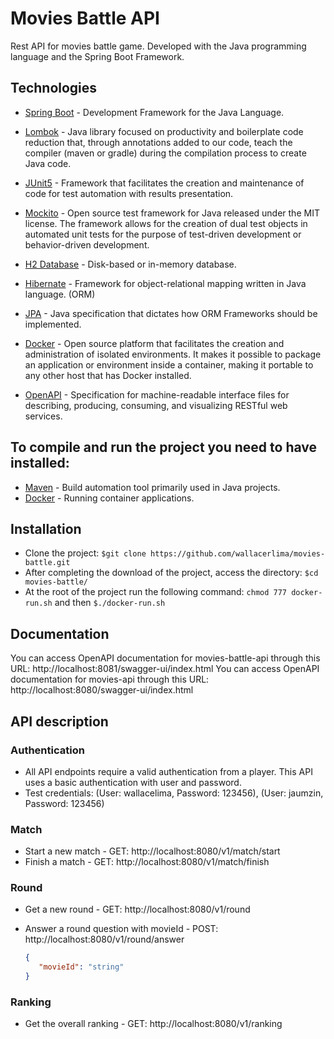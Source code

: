 # Movies Battle API

Rest API for movies battle game. Developed with the Java programming language and the Spring Boot Framework.

## Technologies 

- [Spring Boot](https://spring.io/projects/spring-boot) - Development Framework for the Java Language.

- [Lombok](https://projectlombok.org/) - Java library focused on productivity and boilerplate code reduction that, through annotations added to our code, teach the compiler (maven or gradle) during the compilation process to create Java code.

- [JUnit5](https://junit.org/junit5/) - Framework that facilitates the creation and maintenance of code for test automation with results presentation.

- [Mockito](https://site.mockito.org/) - Open source test framework for Java released under the MIT license. The framework allows for the creation of dual test objects in automated unit tests for the purpose of test-driven development or behavior-driven development.

- [H2 Database](https://www.postgresql.org/download/) - Disk-based or in-memory database.

- [Hibernate](https://hibernate.org/) - Framework for object-relational mapping written in Java language. (ORM)

- [JPA](https://hibernate.org/orm/) - Java specification that dictates how ORM Frameworks should be implemented.

- [Docker](https://www.docker.com/) - Open source platform that facilitates the creation and administration of isolated environments. It makes it possible to package an application or environment inside a container, making it portable to any other host that has Docker installed.

- [OpenAPI](https://swagger.io/) - Specification for machine-readable interface files for describing, producing, consuming, and visualizing RESTful web services.


## To compile and run the project you need to have installed:

 - [Maven](https://maven.apache.org/) - Build automation tool primarily used in Java projects.
 - [Docker](https://docs.docker.com/get-docker/) - Running container applications.
 
## Installation

 - Clone the project: `$git clone https://github.com/wallacerlima/movies-battle.git`
 - After completing the download of the project, access the directory: `$cd movies-battle/`
 - At the root of the project run the following command: `chmod 777 docker-run.sh` and then `$./docker-run.sh`
 
## Documentation

You can access OpenAPI documentation for movies-battle-api through this URL: http://localhost:8081/swagger-ui/index.html
You can access OpenAPI documentation for movies-api through this URL: http://localhost:8080/swagger-ui/index.html

## API description
### Authentication
- All API endpoints require a valid authentication from a player. This API uses a basic authentication with user and password. 
- Test credentials: (User: wallacelima, Password: 123456), (User: jaumzin, Password: 123456)

### Match
- Start a new match - GET: http://localhost:8080/v1/match/start
- Finish a match - GET: http://localhost:8080/v1/match/finish

### Round
- Get a new round - GET: http://localhost:8080/v1/round
- Answer a round question with movieId - POST: http://localhost:8080/v1/round/answer

    ```json
    {
       "movieId": "string"
    }
    ```
### Ranking
- Get the overall ranking - GET: http://localhost:8080/v1/ranking